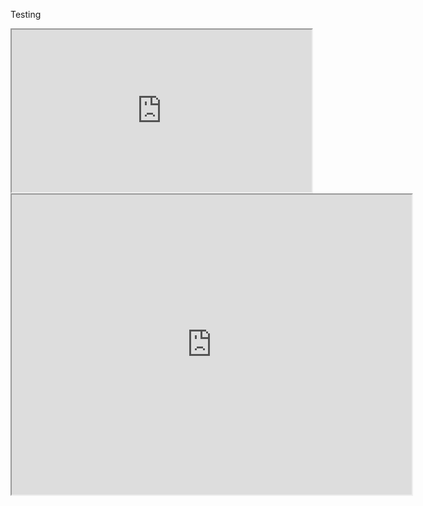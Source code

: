 Testing

<iframe src="https://drive.google.com/file/d/1dLBn4-0H21bStFxbtTf1G12WuopT2QiV/preview" width="480" height="260"></iframe>

<iframe src="https://drive.google.com/file/d/1vEoCKLhJzEv08EYNopOnTWRK3XlyYjNN/preview" width="640" height="480"></iframe>
